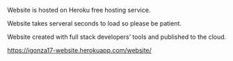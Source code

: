 Website is hosted on Heroku free hosting service. 

Website takes serveral seconds to load so please be patient. 

Website created with full stack developers’ tools and published to the cloud. 

https://igonza17-website.herokuapp.com/website/
